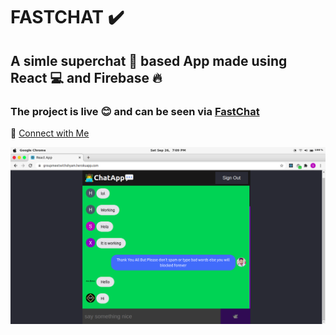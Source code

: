 # FASTCHAT ✔️
## A simle superchat 💬 based App made using React 💻 and Firebase 🔥

### The project is live 😊 and can be seen via [FastChat](https://oshyam.github.io/fastchat/)

👋 [Connect with Me](https://www.instagram.com/shyamsinghrajput007/) 


![Screenshot](ChatAppUI.png)
